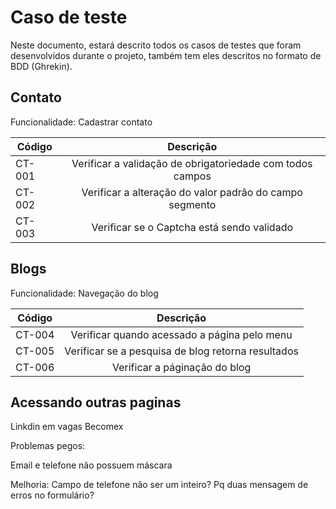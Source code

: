 # Caso de teste

Neste documento, estará descrito todos os casos de testes que foram desenvolvidos durante o projeto, também tem eles descritos no formato de BDD (Ghrekin).

## Contato

Funcionalidade: Cadastrar contato

| Código         | Descrição                                                    |
|----------------|:------------------------------------------------------------:|
| CT-001         | Verificar a validação de obrigatoriedade com todos campos    |
| CT-002         | Verificar a alteração do valor padrão do campo segmento      |
| CT-003         | Verificar se o Captcha está sendo validado                   |

## Blogs

Funcionalidade: Navegação do blog

| Código         | Descrição                                          |
|----------------|:--------------------------------------------------:|
| CT-004         | Verificar quando acessado a página pelo menu       |
| CT-005         | Verificar se a pesquisa de blog retorna resultados |
| CT-006         | Verificar a páginação do blog                      |

## Acessando outras paginas

Linkdin em vagas
Becomex

Problemas pegos:

Email e telefone não possuem máscara

Melhoria:
Campo de telefone não ser um inteiro?
Pq duas mensagem de erros no formulário?